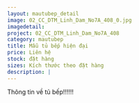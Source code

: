 ```yaml
---
layout: mautubep_detail
image: 02_CC_DTM_Linh_Dam_No7A_408_0.jpg
imagedetail:
project: 02_CC_DTM_Linh_Dam_No7A_408
category: mautubep
title: Mẫu tủ bếp hiện đại
price: Liên hệ
stock: đặt hàng
sizes: Kích thước theo đặt hàng
description: |
---
```

Thông tin về tủ bếp!!!!!!
